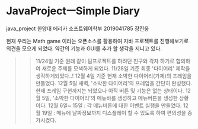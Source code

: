 # JavaProjectㅡSimple Diary
java_project
한양대 에리카 소프트웨어학부 2019041785 장진웅

현재 우리는 Math game 이라는 오픈소스를 활용하여 자바 프로젝트를 진행해보기로 의견을 모으게 되었다.
약간의 기능과 GUI를 추가 할 생각을 지니고 있다.
>> 11/24일 기준 원래 같이 팀프로젝트를 하려던 친구와 각자 하기로 합의하여 새로운 주제를 모색하게 되었다.
>> 11/28일 기준 최종 '다이어리' 제작을 생각하게되었다..!
>> 12월 4일 기준 현재 소박한 다이어리(가제)의 프레임을 만들었다.
>> 12월 5일 새벽, '소박한 다이어리'의 프레임을 간단히 완성했다. 현재 프레임 구현까지는 되었으나 아직 버튼 및 기능은 없는 상태이다.
>> 12월 5일, '소박한 다이어리'의 메뉴바를 생성하고 메뉴버튼을 생성한 상황이다.
>> 12월 6일~ 15일 : 각 메뉴버튼에 대한 이벤트 실행을 만들었다.
>> 12월 19일 : 메뉴에 날짜정보까지 디스플레이 할 수 있도록 하여 편의성을 증가시켰다.
